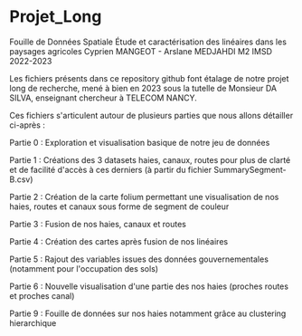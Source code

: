 # Projet_Long
Fouille de Données Spatiale Étude et caractérisation des linéaires dans les paysages agricoles Cyprien MANGEOT - Arslane MEDJAHDI M2 IMSD 2022-2023


Les fichiers présents dans ce repository github font étalage de notre projet long de recherche, mené à bien en 2023 sous la tutelle de Monsieur DA SILVA, enseignant chercheur à TELECOM NANCY.


Ces fichiers s'articulent autour de plusieurs parties que nous allons détailler ci-après : 

Partie 0 : Exploration et visualisation basique de notre jeu de données

Partie 1 : Créations des 3 datasets haies, canaux, routes pour plus de clarté et de facilité d'accès à ces derniers (à partir du fichier SummarySegment-B.csv)

Partie 2 : Création de la carte folium permettant une visualisation de nos haies, routes et canaux sous forme de segment de couleur

Partie 3 : Fusion de nos haies, canaux et routes 

Partie 4 : Création des cartes après fusion de nos linéaires

Partie 5 : Rajout des variables issues des données gouvernementales (notamment pour l'occupation des sols)

Partie 6 : Nouvelle visualisation d'une partie des nos haies (proches routes et proches canal)

Partie 9 : Fouille de données sur nos haies notamment grâce au clustering hierarchique
